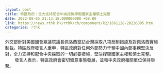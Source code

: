 ```yaml
---
layout: post
title: 特區政府：全力支持配合中央措施捍衞國家主權領土完整
date: 2022-08-05 21:13:18.000000000 +08:00
link: https://news.rthk.hk/rthk/ch/component/k2/1661128-20220805.htm
categories: rthk
---
```


外交部針對美國國會眾議院議長佩洛西竄訪台灣採取八項反制措施及對佩洛西實施制裁。特區政府發言人重申，特區政府對任何外部勢力干預中國內部事務堅決反對，全力支持和配合中央採取的一切必要措施，堅決捍衞國家主權和領土完整。
　　 
發言人表示，特區政府會密切留意事態發展，並和中央政府相關單位保持聯繫。
